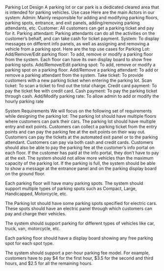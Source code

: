 Parking Lot Design
A parking lot or car park is a dedicated cleared area that is intended for parking vehicles.
Use case
Here are the main Actors in our system:
Admin: Mainly responsible for adding and modifying parking floors, parking spots, entrance, and exit panels, adding/removing parking attendants, etc.
Customer: All customers can get a parking ticket and pay for it.
Parking attendant: Parking attendants can do all the activities on the customer’s behalf, and can take cash for ticket payment.
System: To display messages on different info panels, as well as assigning and removing a vehicle from a parking spot.
Here are the top use cases for Parking Lot:
Add/Remove/Edit parking floor: To add, remove or modify a parking floor from the system. Each floor can have its own display board to show free parking spots.
Add/Remove/Edit parking spot: To add, remove or modify a parking spot on a parking floor.
Add/Remove a parking attendant: To add or remove a parking attendant from the system.
Take ticket: To provide customers with a new parking ticket when entering the parking lot.
Scan ticket: To scan a ticket to find out the total charge.
Credit card payment: To pay the ticket fee with credit card.
Cash payment: To pay the parking ticket through cash.
Add/Modify parking rate: To allow admin to add or modify the hourly parking rate

System Requirements
We will focus on the following set of requirements while designing the parking lot:
The parking lot should have multiple floors where customers can park their cars.
The parking lot should have multiple entry and exit points.
Customers can collect a parking ticket from the entry points and can pay the parking fee at the exit points on their way out.
Customers can pay the tickets at the automated exit panel or to the parking attendant.
Customers can pay via both cash and credit cards.
Customers should also be able to pay the parking fee at the customer’s info portal on each floor. If the customer has paid at the info portal, they don’t have to pay at the exit.
The system should not allow more vehicles than the maximum capacity of the parking lot. If the parking is full, the system should be able to show a message at the entrance panel and on the parking display board on the ground floor.

Each parking floor will have many parking spots. The system should support multiple types of parking spots such as Compact, Large, Handicapped, Motorcycle, etc.

The Parking lot should have some parking spots specified for electric cars. These spots should have an electric panel through which customers can pay and charge their vehicles.

The system should support parking for different types of vehicles like car, truck, van, motorcycle, etc.

Each parking floor should have a display board showing any free parking spot for each spot type.

The system should support a per-hour parking fee model. For example, customers have to pay $4 for the first hour, $3.5 for the second and third hours, and $2.5 for all the remaining hours.